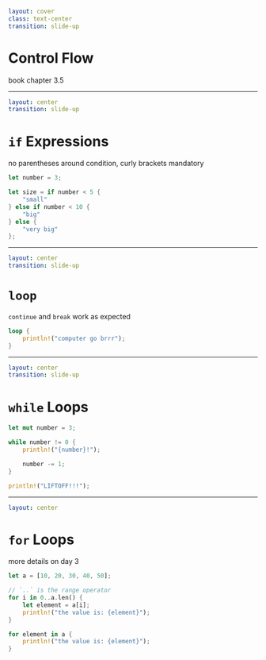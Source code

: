 ```yaml
layout: cover
class: text-center
transition: slide-up
```

# Control Flow

book chapter 3.5

---

```yaml
layout: center
transition: slide-up
```

# `if` Expressions

no parentheses around condition, curly brackets mandatory

```rust
let number = 3;

let size = if number < 5 {
    "small"
} else if number < 10 {
    "big"
} else {
    "very big"
};
```

---

```yaml
layout: center
transition: slide-up
```

# `loop`

`continue` and `break` work as expected

```rust
loop {
    println!("computer go brrr");
}
```

---

```yaml
layout: center
transition: slide-up
```

# `while` Loops

```rust {3,7|all}
let mut number = 3;

while number != 0 {
    println!("{number}!");

    number -= 1;
}

println!("LIFTOFF!!!");
```

---

```yaml
layout: center
```

# `for` Loops

more details on day 3

```rust {1,4-7|1,9-11|all}
let a = [10, 20, 30, 40, 50];

// `..` is the range operator
for i in 0..a.len() {
    let element = a[i];
    println!("the value is: {element}");
}

for element in a {
    println!("the value is: {element}");
}
```
